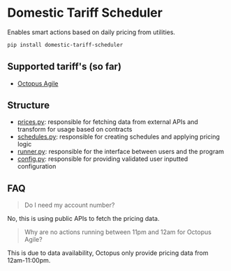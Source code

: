 # Domestic Tariff Scheduler

Enables smart actions based on daily pricing from utilities.

```sh
pip install domestic-tariff-scheduler
```

## Supported tariff's (so far)

- [Octopus Agile](https://octopus.energy/smart/agile/)

## Structure

- [prices.py](./prices.py): responsible for fetching data from external APIs and transform for usage based on contracts
- [schedules.py](./schedules.py): responsible for creating schedules and applying pricing logic
- [runner.py](./runner.py): responsible for the interface between users and the program
- [config.py](./config.py): responsible for providing validated user inputted configuration

## FAQ

> Do I need my account number?

No, this is using public APIs to fetch the pricing data.

> Why are no actions running between 11pm and 12am for Octopus Agile?

This is due to data availability, Octopus only provide pricing data from 12am-11:00pm.

